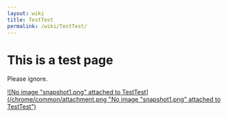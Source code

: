 ```yaml
---
layout: wiki
title: TestTest
permalink: /wiki/TestTest/
---
```


This is a test page
===================

Please ignore.

[![No image "snapshot1.png" attached to TestTest](/chrome/common/attachment.png "No image "snapshot1.png" attached to TestTest")](/attachment/wiki/TestTest/snapshot1.png)
